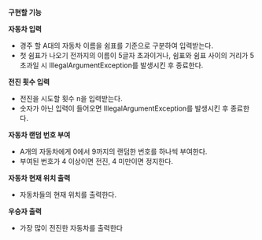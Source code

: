 **구현할 기능**

**자동차 입력**
- 경주 할 A대의 자동차 이름을 쉼표를 기준으로 구분하여 입력받는다.
- 첫 쉼표가 나오기 전까지의 이름이 5글자 초과이거나, 쉼표와 쉼표 사이의 거리가 5 초과일 시 IllegalArgumentException를 발생시킨 후 종료한다.

**전진 횟수 입력**
- 전진을 시도할 횟수 n을 입력받는다.
- 숫자가 아닌 입력이 들어오면 IllegalArgumentException를 발생시킨 후 종료한다.

**자동차 랜덤 번호 부여**
- A개의 자동차에게 0에서 9까지의 랜덤한 번호를 하나씩 부여한다.
- 부여된 번호가 4 이상이면 전진, 4 미만이면 정지한다.

**자동차 현재 위치 출력**
- 자동차들의 현재 위치를 출력한다.

**우승자 출력**
- 가장 많이 전진한 자동차를 출력한다